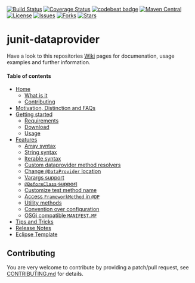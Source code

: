 [![Build Status](https://travis-ci.org/TNG/junit-dataprovider.png?branch=master)](https://travis-ci.org/TNG/junit-dataprovider)
[![Coverage Status](https://coveralls.io/repos/TNG/junit-dataprovider/badge.png?branch=master)](https://coveralls.io/r/TNG/junit-dataprovider)
[![codebeat badge](https://codebeat.co/badges/78ac5f0b-6686-4d77-a531-d562c8485474)](https://codebeat.co/projects/github-com-tng-junit-dataprovider)
[![Maven Central](https://maven-badges.herokuapp.com/maven-central/com.tngtech.java/junit-dataprovider/badge.svg)](http://search.maven.org/#search%7Cgav%7C1%7Cg%3A%22com.tngtech.java%22%20AND%20a%3A%22junit-dataprovider%22)
[![License](https://img.shields.io/github/license/TNG/junit-dataprovider.svg)](https://github.com/TNG/junit-dataprovider/blob/master/LICENSE.TXT)
[![Issues](https://img.shields.io/github/issues/TNG/junit-dataprovider.svg)](https://github.com/TNG/junit-dataprovider/issues)
[![Forks](https://img.shields.io/github/forks/TNG/junit-dataprovider.svg)](https://github.com/TNG/junit-dataprovider/network)
[![Stars](https://img.shields.io/github/stars/TNG/junit-dataprovider.svg)](https://github.com/TNG/junit-dataprovider/stargazers)

junit-dataprovider
==================

Have a look to this repositories [Wiki](/../../wiki/) pages for documenation, usage examples and further information.

#### Table of contents

* [Home](/../../wiki)
    * [What is it](/../../wiki#what-is-it)
    * [Contributing](/../../wiki#contributing)
* [Motivation, Distinction and FAQs](/../../wiki/Motivation,-Distinction-and-FAQs)
* [Getting started](/../../wiki/Getting-started)
    * [Requirements](/../../wiki/Getting-started#requirements)
    * [Download](/../../wiki/Getting-started#download)
    * [Usage](/../../wiki/Getting-started#usage)
* [Features](/../../wiki/Features)
    * [Array syntax](/../../wiki/Features#array-syntax)
    * [String syntax](/../../wiki/Features#string-syntax)
    * [Iterable syntax](/../../wiki/Features#iterable-syntax)
    * [Custom dataprovider method resolvers](/../../wiki/Features#custom-dataprovider-method-resolvers)
    * [Change ```@DataProvider``` location](/../../wiki/Features#change-dataprovider-location)
    * [Varargs support](/../../wiki/Features#varargs-support)
    * ~~[```@BeforeClass``` support](/../../wiki/Features#beforeclass-support)~~
    * [Customize test method name](/../../wiki/Features#customize-test-method-name)
    * [Access ```FrameworkMethod``` in ```@DP```](/../../wiki/Features#access-frameworkmethod-in-dataprovider)
    * [Utility methods](/../../wiki/Features#utility-methods)
    * [Convention over configuration](/../../wiki/Features#convention-over-configuration)
    * [OSGi compatible ```MANIFEST.MF```](/../../wiki/Features#osgi-compatible-manifestmf)
* [Tips and Tricks](/../../wiki/Tips-and-Tricks)
* [Release Notes](/../../releases)
* [Eclipse Template](/../../wiki/Eclipse-Template)

Contributing
------------

You are very welcome to contribute by providing a patch/pull request, see [CONTRIBUTING.md](./CONTRIBUTING.md) for details.

